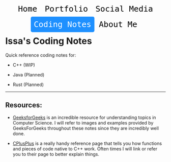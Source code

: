 <!--Navigation Menu-->
<html>
    <div class="nav nav-pills menubar">
        <a class="nav-item" href="../../../index.html">Home</a>
        <a class="nav-item"     href="../../../portfolio.html">Portfolio</a>
        <a class="nav-item" href="../../../socialmedia.html">Social Media</a>
        <a class="active nav-item" href="#">Coding Notes</a>
        <a class="nav-item" href="../../../aboutme.html">About Me</a>
    </div>
</html>

<style>
    .menubar {
    text-align: center;
    width: auto;
    height: 70px;
    }
    a.nav-item{
        color: black;
        padding: 10px;
        font-size: 25px;
        position: static;
        border-radius: 5px;
        text-align: center;
        display: inline-block;
        text-decoration: none;
        font-family: monospace;
        font-size-adjust: auto;
    }
    .nav-item:hover{
        color: dodgerblue;
        text-decoration: underline;
        background-color: #ddd;
    }
    .nav-item.active{
        color: white;
        background-color: dodgerblue;
    }
</style>
<!---End Navigation Menu-->


# Issa's Coding Notes

Quick reference coding notes for:

- C++ (WIP)

- Java (Planned)
- Rust (Planned)

----

## Resources:

- [GeeksforGeeks](https://www.geeksforgeeks.org/) is an incredible resource
for understanding topics in Computer Science. I will refer to images and 
examples provided by GeeksForGeeks throughout these notes since they are
incredibly well done.


- [CPlusPlus](https://www.cplusplus.com/) is a really handy reference page that
tells you how functions and pieces of code native to C++ work. Often times I
will link or refer you to their page to better explain things.
